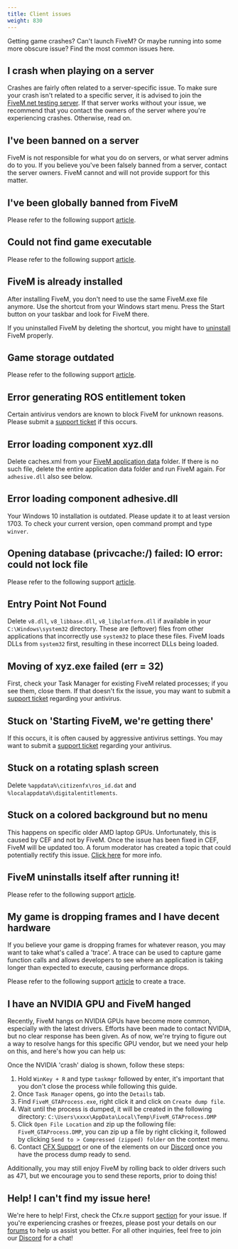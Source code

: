 ```yaml
---
title: Client issues
weight: 830
---
```


Getting game crashes? Can't launch FiveM? Or maybe running into some more
obscure issue? Find the most common issues here.

I crash when playing on a server
--------------------------------
Crashes are fairly often related to a server-specific issue. To make sure your crash isn't related to a specific
server, it is advised to join the [FiveM.net testing server][testing-server]. If that server works without your issue, we recommend that you contact the owners of the server where you're experiencing crashes. Otherwise, read on.

I've been banned on a server
----------------------------
FiveM is not responsible for what you do on servers, or what server admins do to you. If you believe you've been
falsely banned from a server, contact the server owners. FiveM cannot and will not provide support for this matter.

I've been globally banned from FiveM
------------------------------------
Please refer to the following support [article][support-ban-faq].

Could not find game executable
------------------------------
Please refer to the following support [article][support-could-not-find-game-exe].

FiveM is already installed
--------------------------
<!-- https://media.discordapp.net/attachments/455024366091108352/479267390836834306/unknown.png -->
After installing FiveM, you don't need to use the same FiveM.exe file anymore. Use the shortcut from your Windows
start menu. Press the Start button on your taskbar and look for FiveM there.

If you uninstalled FiveM by deleting the shortcut, you might have to [uninstall][uninstalling] FiveM properly.

Game storage outdated
-------------------
Please refer to the following support [article][support-game-storage-outdated].

Error generating ROS entitlement token
--------------------------------------
<!-- https://i.imgur.com/IAobS5M.png -->
Certain antivirus vendors are known to block FiveM for unknown reasons. Please submit a [support ticket][antivirus-ticket] if this occurs.

Error loading component xyz.dll
-------------------------------
Delete caches.xml from your [FiveM application data][where-is-fivem-installed] folder.
If there is no such file, delete the entire application data folder and run FiveM again. For `adhesive.dll` also see below.

Error loading component adhesive.dll
-------------------------------
Your Windows 10 installation is outdated. Please update it to at least version 1703. To check your current version, open command prompt and type `winver`.

Opening database (privcache:/) failed: IO error: could not lock file
------------------------------
Please refer to the following support [article][support-privcache-failed].

Entry Point Not Found
------------------------------
Delete `v8.dll`, `v8_libbase.dll`, `v8_libplatform.dll` if available in your `C:\Windows\system32` directory. These are (leftover) files from other applications that incorrectly use `system32` to place these files. FiveM loads DLLs from `system32` first, resulting in these incorrect DLLs being loaded.

Moving of xyz.exe failed (err = 32)
------------------------------
First, check your Task Manager for existing FiveM related processes; if you see them, close them. If that doesn't fix the issue, you may want to submit a [support ticket][antivirus-ticket] regarding your antivirus.

Stuck on 'Starting FiveM, we're getting there'
------------------------------------------------------------
<!-- https://prnt.sc/kj02oo -->
If this occurs, it is often caused by aggressive antivirus settings. You may want to submit a [support ticket][antivirus-ticket] regarding your antivirus.

Stuck on a rotating splash screen
---------------------------------
Delete `%appdata%\citizenfx\ros_id.dat` and `%localappdata%\digitalentitlements`.

Stuck on a colored background but no menu
------------------------------
This happens on specific older AMD laptop GPUs. Unfortunately, this is caused by CEF and not by FiveM. Once the issue has been fixed in CEF, FiveM will be updated too. A forum moderator has created a topic that could potentially rectify this issue. [Click here][discrete-gpu] for more info.

FiveM uninstalls itself after running it!
-----------------------------------------
Please refer to the following support [article][support-fivem-uninstalls-itself].

My game is dropping frames and I have decent hardware
----------------------------
If you believe your game is dropping frames for whatever reason, you may want to take what's called
a 'trace'. A trace can be used to capture game function calls and allows developers to see where an application is taking longer than expected to execute, causing performance drops.

Please refer to the following support [article][support-create-etw-trace] to create a trace.

I have an NVIDIA GPU and FiveM hanged
-----------------------------------------
Recently, FiveM hangs on NVIDIA GPUs have become more common, especially with the latest drivers. Efforts have been made to contact NVIDIA, but no clear response has been given. As of now, we're trying to figure out a way to resolve hangs for this specific GPU vendor, but we need your help on this, and here's how you can help us:

Once the NVIDIA 'crash' dialog is shown, follow these steps:
1. Hold `WinKey + R` and type `taskmgr` followed by enter, it's important that you don't close the process while following this guide.
2. Once `Task Manager` opens, go into the `Details` tab.
3. Find `FiveM_GTAProcess.exe`, right click it and click on `Create dump file`.
4. Wait until the process is dumped, it will be created in the following directory: `C:\Users\xxxx\AppData\Local\Temp\FiveM_GTAProcess.DMP`
5. Click `Open File Location` and zip up the following file: `FiveM_GTAProcess.DMP`, you can zip up a file by right clicking it, followed by clicking `Send to > Compressed (zipped) folder` on the context menu.
6. Contact [CFX Support][email] or one of the elements on our [Discord][discord] once you have the process dump ready to send.

Additionally, you may still enjoy FiveM by rolling back to older drivers such as 471, but we encourage you to send these reports, prior to doing this!

Help! I can't find my issue here!
---------------------------------
We're here to help! First, check the Cfx.re support [section][support-game-articles] for your issue. If you're experiencing crashes or freezes, please post your details on our [forums][forum-tech-support] to help us assist you better.
For all other inquiries, feel free to join our [Discord][discord] for a chat!

[where-is-fivem-installed]: https://support.cfx.re/hc/en-us/articles/8016397932444-Client-FAQ#where-is-fivem-installed
[antivirus-ticket]: https://support.cfx.re/hc/en-us/requests/new
[email]: mailto:support@fivem.net
[forum]: https://forum.cfx.re
[forum-tech-support]: https://forum.cfx.re/c/technical-support
[discord]: https://discord.gg/fivem
[testing-server]: https://cfx.re/join/y4lg95
[uninstalling]: https://support.cfx.re/hc/en-us/articles/360020967780-Uninstalling-FiveM
[discrete-gpu]: https://forum.cfx.re/t/217731
[support-create-etw-trace]: https://support.cfx.re/hc/en-us/articles/8366604193436-Creating-an-ETW-trace
[support-ban-faq]: https://support.cfx.re/hc/en-us/articles/8444465475356-Bans-FAQ
[support-game-articles]: https://support.cfx.re/hc/en-us/sections/8856819954332-Games
[support-fivem-uninstalls-itself]: https://support.cfx.re/hc/en-us/articles/8039696924700-FiveM-error-FiveM-uninstalls-itself-after-running-it
[support-privcache-failed]: https://support.cfx.re/hc/en-us/articles/8039663675036-FiveM-error-Opening-database-privcache-failed-IO-error-could-not-lock-file
[support-game-storage-outdated]: https://support.cfx.re/hc/en-us/articles/8016876906140-FiveM-error-Game-storage-outdated
[support-could-not-find-game-exe]: https://support.cfx.re/hc/en-us/articles/8016804120604-FiveM-error-Could-not-find-game-executable
